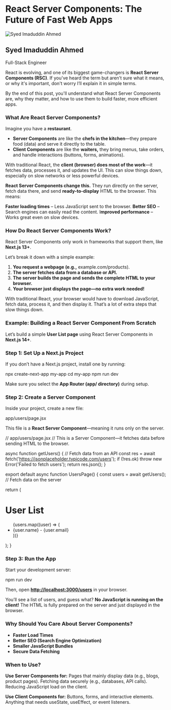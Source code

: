 # React Server Components: The Future of Fast Web Apps

[](https://www.linkedin.com/in/syedimadahmed/)

![Syed Imaduddin Ahmed](https://media.licdn.com/dms/image/v2/C5603AQEo1ghDHFGCIg/profile-displayphoto-shrink_100_100/profile-displayphoto-shrink_100_100/0/1632794637286?e=1747872000&v=beta&t=AwpPImTi6WbamifkfIkhiSY7qvXM23Sqq8lFoWwHw-Q)

[](https://www.linkedin.com/in/syedimadahmed/)

## Syed Imaduddin Ahmed

Full-Stack Engineer

React is evolving, and one of its biggest game-changers is  **React Server Components (RSC)**. If you've heard the term but aren’t sure what it means, or why it's important, don't worry I’ll explain it in simple terms.

By the end of this post, you'll understand what React Server Components are, why they matter, and how to use them to build faster, more efficient apps.

### What Are React Server Components?

Imagine you have a  **restaurant**.

-   **Server Components**  are like the  **chefs in the kitchen**—they prepare food (data) and serve it directly to the table.
-   **Client Components**  are like the  **waiters,** they bring menus, take orders, and handle interactions (buttons, forms, animations).

With traditional React, the  **client (browser) does most of the work**—it fetches data, processes it, and updates the UI. This can slow things down, especially on slow networks or less powerful devices.

**React Server Components change this.**  They run directly on the server, fetch data there, and send  **ready-to-display**  HTML to the browser. This means:

**Faster loading times**  – Less JavaScript sent to the browser.  **Better SEO**  – Search engines can easily read the content. I**mproved performance**  – Works great even on slow devices.

### How Do React Server Components Work?

React Server Components only work in frameworks that support them, like  **Next.js 13+**.

Let’s break it down with a simple example:

1.  **You request a webpage (e.g.,** example.com/products).
2.  **The server fetches data from a database or API.**
3.  **The server builds the page and sends the complete HTML to your browser.**
4.  **Your browser just displays the page—no extra work needed!**

With traditional React, your browser would have to download JavaScript, fetch data, process it, and then display it. That’s a lot of extra steps that slow things down.

  

### Example: Building a React Server Component From Scratch

Let’s build a simple  **User List page**  using React Server Components in  **Next.js 14+**.

### Step 1: Set Up a Next.js Project

If you don’t have a Next.js project, install one by running:

npx create-next-app my-app
cd my-app
npm run dev

Make sure you select the  **App Router (app/ directory)**  during setup.

### Step 2: Create a Server Component

Inside your project, create a new file:

app/users/page.jsx

This file is a  **React Server Component**—meaning it runs only on the server.

// app/users/page.jsx
// This is a Server Component—it fetches data before sending HTML to the browser.

async function getUsers() {
  // Fetch data from an API
  const res = await fetch('https://jsonplaceholder.typicode.com/users');
  if (!res.ok) throw new Error('Failed to fetch users');
  return res.json();
}

export default async function UsersPage() {
  const users = await getUsers(); // Fetch data on the server

  return (
    <div className="p-4">
      <h1 className="text-2xl font-bold mb-4">User List</h1>
      <ul className="space-y-2">
        {users.map((user) => (
          <li key={user.id} className="p-2 border rounded">
            {user.name} - {user.email}
          </li>
        ))}
      </ul>
    </div>
  );
}

### Step 3: Run the App

Start your development server:

npm run dev

Then, open  [**http://localhost:3000/users**](http://localhost:3000/users)  in your browser.

You’ll see a list of users, and guess what?  **No JavaScript is running on the client!**  The HTML is fully prepared on the server and just displayed in the browser.

### Why Should You Care About Server Components?

-   **Faster Load Times**
-   **Better SEO (Search Engine Optimization)**
-   **Smaller JavaScript Bundles**
-   **Secure Data Fetching**

### When to Use?

**Use Server Components for:**  Pages that mainly display data (e.g., blogs, product pages). Fetching data securely (e.g., databases, API calls). Reducing JavaScript load on the client.

**Use Client Components for:**  Buttons, forms, and interactive elements. Anything that needs useState, useEffect, or event listeners.
